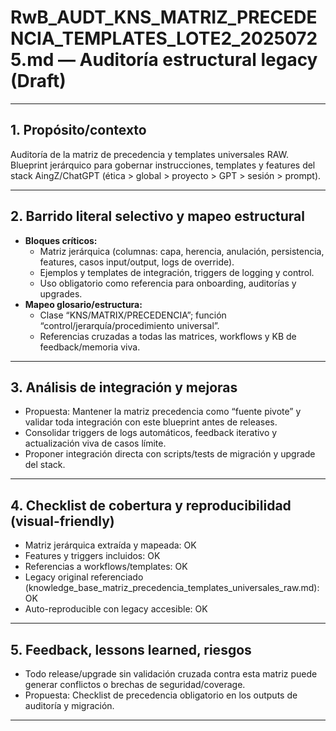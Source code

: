 # RwB_AUDT_KNS_MATRIZ_PRECEDENCIA_TEMPLATES_LOTE2_20250725.md — Auditoría estructural legacy (Draft)

---

## 1. Propósito/contexto
Auditoría de la matriz de precedencia y templates universales RAW. Blueprint jerárquico para gobernar instrucciones, templates y features del stack AingZ/ChatGPT (ética > global > proyecto > GPT > sesión > prompt).

---

## 2. Barrido literal selectivo y mapeo estructural
- **Bloques críticos:**
  - Matriz jerárquica (columnas: capa, herencia, anulación, persistencia, features, casos input/output, logs de override).
  - Ejemplos y templates de integración, triggers de logging y control.
  - Uso obligatorio como referencia para onboarding, auditorías y upgrades.
- **Mapeo glosario/estructura:**
  - Clase “KNS/MATRIX/PRECEDENCIA”; función “control/jerarquía/procedimiento universal”.
  - Referencias cruzadas a todas las matrices, workflows y KB de feedback/memoria viva.

---

## 3. Análisis de integración y mejoras
- Propuesta: Mantener la matriz precedencia como “fuente pivote” y validar toda integración con este blueprint antes de releases.
- Consolidar triggers de logs automáticos, feedback iterativo y actualización viva de casos límite.
- Proponer integración directa con scripts/tests de migración y upgrade del stack.

---

## 4. Checklist de cobertura y reproducibilidad (visual-friendly)
- Matriz jerárquica extraída y mapeada: OK
- Features y triggers incluidos: OK
- Referencias a workflows/templates: OK
- Legacy original referenciado (knowledge_base_matriz_precedencia_templates_universales_raw.md): OK
- Auto-reproducible con legacy accesible: OK

---

## 5. Feedback, lessons learned, riesgos
- Todo release/upgrade sin validación cruzada contra esta matriz puede generar conflictos o brechas de seguridad/coverage.
- Propuesta: Checklist de precedencia obligatorio en los outputs de auditoría y migración.

---

